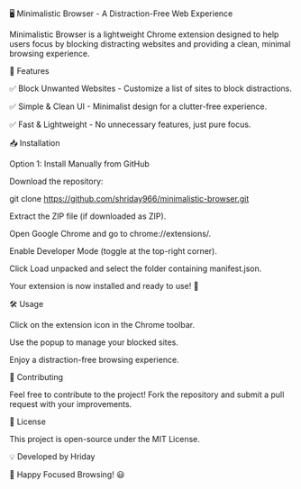 🖥️ Minimalistic Browser - A Distraction-Free Web Experience

Minimalistic Browser is a lightweight Chrome extension designed to help users focus by blocking distracting websites and providing a clean, minimal browsing experience.

🚀 Features

✅ Block Unwanted Websites - Customize a list of sites to block distractions.

✅ Simple & Clean UI - Minimalist design for a clutter-free experience.

✅ Fast & Lightweight - No unnecessary features, just pure focus.

📥 Installation

Option 1: Install Manually from GitHub

Download the repository:

git clone https://github.com/shriday966/minimalistic-browser.git

Extract the ZIP file (if downloaded as ZIP).

Open Google Chrome and go to chrome://extensions/.

Enable Developer Mode (toggle at the top-right corner).

Click Load unpacked and select the folder containing manifest.json.

Your extension is now installed and ready to use! 🚀

🛠 Usage

Click on the extension icon in the Chrome toolbar.

Use the popup to manage your blocked sites.

Enjoy a distraction-free browsing experience.

🤝 Contributing

Feel free to contribute to the project! Fork the repository and submit a pull request with your improvements.

📜 License

This project is open-source under the MIT License.

💡 Developed by Hriday

🚀 Happy Focused Browsing! 😃
